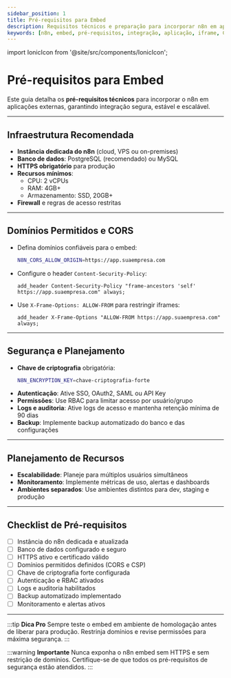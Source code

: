 ```yaml
---
sidebar_position: 1
title: Pré-requisitos para Embed
description: Requisitos técnicos e preparação para incorporar n8n em aplicações
keywords: [n8n, embed, pré-requisitos, integração, aplicação, iframe, CORS, segurança]
---
```


import IonicIcon from '@site/src/components/IonicIcon';

# <IonicIcon name="checkbox-outline" size={32} color="#ea4b71" /> Pré-requisitos para Embed

Este guia detalha os **pré-requisitos técnicos** para incorporar o n8n em aplicações externas, garantindo integração segura, estável e escalável.

---

## <IonicIcon name="server-outline" size={24} color="#ea4b71" /> Infraestrutura Recomendada

- **Instância dedicada do n8n** (cloud, VPS ou on-premises)
- **Banco de dados**: PostgreSQL (recomendado) ou MySQL
- **HTTPS obrigatório** para produção
- **Recursos mínimos**:
  - CPU: 2 vCPUs
  - RAM: 4GB+
  - Armazenamento: SSD, 20GB+
- **Firewall** e regras de acesso restritas

---

## <IonicIcon name="globe-outline" size={24} color="#ea4b71" /> Domínios Permitidos e CORS

- Defina domínios confiáveis para o embed:
  ```bash
  N8N_CORS_ALLOW_ORIGIN=https://app.suaempresa.com
  ```
- Configure o header `Content-Security-Policy`:
  ```nginx
  add_header Content-Security-Policy "frame-ancestors 'self' https://app.suaempresa.com" always;
  ```
- Use `X-Frame-Options: ALLOW-FROM` para restringir iframes:
  ```nginx
  add_header X-Frame-Options "ALLOW-FROM https://app.suaempresa.com" always;
  ```

---

## <IonicIcon name="shield-checkmark-outline" size={24} color="#ea4b71" /> Segurança e Planejamento

- **Chave de criptografia** obrigatória:
  ```bash
  N8N_ENCRYPTION_KEY=chave-criptografia-forte
  ```
- **Autenticação**: Ative SSO, OAuth2, SAML ou API Key
- **Permissões**: Use RBAC para limitar acesso por usuário/grupo
- **Logs e auditoria**: Ative logs de acesso e mantenha retenção mínima de 90 dias
- **Backup**: Implemente backup automatizado do banco e das configurações

---

## <IonicIcon name="construct-outline" size={24} color="#ea4b71" /> Planejamento de Recursos

- **Escalabilidade**: Planeje para múltiplos usuários simultâneos
- **Monitoramento**: Implemente métricas de uso, alertas e dashboards
- **Ambientes separados**: Use ambientes distintos para dev, staging e produção

---

## <IonicIcon name="checkmark-circle-outline" size={24} color="#ea4b71" /> Checklist de Pré-requisitos

- [ ] Instância do n8n dedicada e atualizada
- [ ] Banco de dados configurado e seguro
- [ ] HTTPS ativo e certificado válido
- [ ] Domínios permitidos definidos (CORS e CSP)
- [ ] Chave de criptografia forte configurada
- [ ] Autenticação e RBAC ativados
- [ ] Logs e auditoria habilitados
- [ ] Backup automatizado implementado
- [ ] Monitoramento e alertas ativos

---

:::tip **Dica Pro**
Sempre teste o embed em ambiente de homologação antes de liberar para produção. Restrinja domínios e revise permissões para máxima segurança.
:::

:::warning **Importante**
Nunca exponha o n8n embed sem HTTPS e sem restrição de domínios. Certifique-se de que todos os pré-requisitos de segurança estão atendidos.
:::
